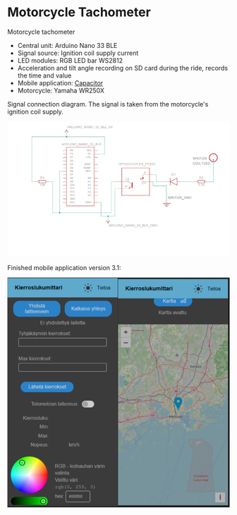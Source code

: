 ﻿# Motorcycle Tachometer
Motorcycle tachometer

- Central unit: Arduino Nano 33 BLE
- Signal source: Ignition coil supply current
- LED modules: RGB LED bar WS2812
- Acceleration and tilt angle recording on SD card during the ride, records the time and value
- Mobile application: [Capacitor](https://capacitorjs.com)
- Motorcycle: Yamaha WR250X

Signal connection diagram. The signal is taken from the motorcycle's ignition coil supply.

![Alt text](resources\Tiedonkeruupiiri.jpg)

Finished mobile application version 3.1:

![Alt text](resources\appi.PNG)
